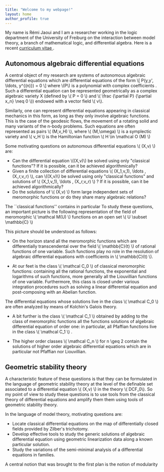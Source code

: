 ```yaml
---
title: "Welcome to my webpage!"
layout: home
author_profile: true
---
```



My name is Rémi Jaoui and I am a researcher working in the logic department of the University of Freiburg on the interaction between model theory, a branch of mathematical logic, and differential algebra. 
Here is a recent <a href = "/assets/pdf/CV.pdf"> curriculum vitae </a>.


## Autonomous algebraic differential equations

A central object of my research are systems of autonomous algebraic differential equations which are differential equations of the form \\[ P(y,y', \ldots, y^{(n)}) = 0 \\]
where \\(P\\) is a polynomial with complex coefficients . Such a differential equation can be represented geometrically as a complex algebraic variety X (defined by \\( P = 0 \\)  and \\( \frac {\partial P} {\partial x_n} \neq 0 \\)) endowed with a vector field \\( v\\).

Similarly, one can represent differential equations appearing in classical mechanics in this form, as long as they only involve algebraic functions. This is the case of the geodesic flows, the movement of a rotating solid and many variants of the n-body problems.  Such equations are often represented as pairs  \\( (M,v_H) \\), where \\( (M,\omega) \\) is a symplectic variety and \\( v_H \\) is the Hamiltonian function \\( H \in \mathcal O (M) \\) 


Some motivating questions on autonomous differential equations  \\( (X,v) \\) are:
  * Can  the differential equation \\((X,v)\\)  be solved using only "classical functions"? If it is possible, can it be achieved algorithmically?  
  * Given a finite collection of differential equations \\( (X_1,v_1), \ldots , (X_r,v_r) \\), can  \\((X,v)\\) be solved using only "classical functions" and solutions of \\( (X_1,v_1), \ldots , (X_r,v_r) \\) ? If it is possible, can it be achieved algorithmically?
   * Do the solutions of \\( (X,v) \\)  form large independent sets of  meromorphic functions or do they share many algebraic relations?  

The ``classical functions'' contains in particular 
To study these questions, an important picture is the following representation of the field of meromorphic \\( \mathcal M(U) \\) functions on an open set \\( U \subset \mathbb{C} \\)

This picture should be understood as follows: 
* On the horizon stand all the meromorphic functions which are differentially transcendental over the field \\( \mathbb{C}(t) \\) of rational functions of one variable. Such functions play no role in the resolution of algebraic differential equations with coefficients in  \\( \mathbb{C}(t) \\).

* At our feet is the class \\( \mathcal C_0 \\) of classical meromorphic functions: containing all the rational functions, the exponential and logarithms of such functions, more generally all the Liouvillian functions of one variable. Furthermore, this class is closed under various integration procedures such as solving a linear differential equation and post-composing with an Abelian function. 

The differential equations whose solutions live in the class \\( \mathcal C_0 \\)  are often analyzed by means of Kolchin's Galois theory. 


* A bit further is the class \\( \mathcal C_1 \\) obtained by adding to the class of meromorphic functions all the functions solutions of algebraic differential equation of order one: in particular, all Pfaffian functions live in the class  \\( \mathcal C_1 \\) .

* The higher order classes   \\( \mathcal C_n \\) for n \geq 2 contain the solutions of higher order algebraic differential equations which are in particular not Pfaffian nor Liouvillian.  

## Geometric stability theory

A characteristic feature of these questions is that they can be formulated in the language of geometric stability theory at the level of the definable set  associated to a differential equation \\( (X,v) \\)   in the theory \\( DCF_0\\). So my point of view to study these questions is to use tools from the classical theory of differential equations and amplify them them using tools of geometric stability theory. 

In the language of model theory, motivating questions are:

  * Locate classical differential equations on the map of differentially closed fields provided by Zilber's trichotomy. 
  * Develop effective tools to study the generic solutions of algebraic differential equation using geometric linearization data along a known particular solution.
  * Study the variations of the semi-minimal analysis of a differential equations in families.
  
 A central notion that was brought to the first plan is the notion of modularity 
  

  
  
  
